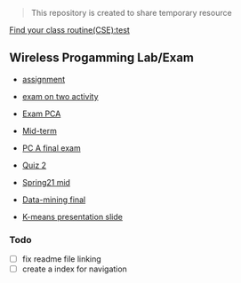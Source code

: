 > This repository is created to share temporary resource  
 
[Find your class routine(CSE):test](https://yeasin50.github.io/routine_helper/#/)

## Wireless Progamming Lab/Exam

- [assignment](./wirelessProgramming/Assignment/)
- [exam on two activity](./wirelessProgramming/exam_onTwoAct/)
- [Exam PCA](./wirelessProgramming/examPCA/)
- [Mid-term](./wirelessProgramming/midXM/)
- [PC A final exam](./wirelessProgramming/PCA_FinalXM/)
- [Quiz 2](./wirelessProgramming/QUiz2/)
- [Spring21 mid](./wirelessProgramming/spring21Mid/)

 - [Data-mining final](https://docs.google.com/document/d/10x_5JkUKsRlIbCviy64mY5wHusuF_EiN28ZuEqGKHqg/edit?usp=sharing)
 - [K-means presentation slide](https://docs.google.com/presentation/d/1LCDtpNRGYB0zv73Te3CUVFdfxsCzj3AV3--weXiiCkQ/edit?usp=sharing)
 
 ### Todo


 - [ ]  fix readme file linking
 - [ ]  create a index for navigation
